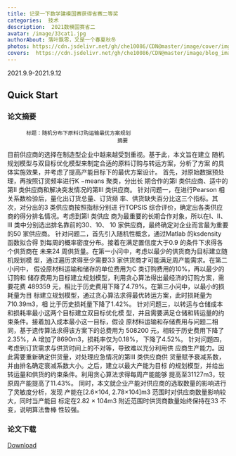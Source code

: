 ```yaml
---
title: 记录一下数学建模国赛获得省赛二等奖
categories:  技术
description:  2021数模国赛省二
avatar: /image/33cat1.jpg
authorAbout: 落叶飘零，又是一个春夏秋冬
photos: https://cdn.jsdelivr.net/gh/che10086/CDN@master/image/cover/img5.jpg
covers:  https://cdn.jsdelivr.net/gh/che10086/CDN@master/image/blog_image/数模/数模国赛/1.jfif
---
```

2021.9.9-2021.9.12

## Quick Start

### 论文摘要
          标题：随机分布下原料订购运输最优方案规划
                                       摘要
目前供应商的选择在制造型企业中越来越受到重视。基于此，本文旨在建立
随机规划模型与双目标优化模型来制定合适的原料订购与转运方案，分析了方案
的具体实施效果，并考虑了提高产能目标下的最优方案设计。
首先，对原始数据预处理，再按照订货频率进行K −means 聚类，分出长
期合作的第Ⅰ 类供应商、适中的第Ⅱ 类供应商和解决突发情况的第Ⅲ 类供应商。
针对问题一，在进行Pearson 相关系数检验后，量化出订货总量、订货频
率、供货缺失百分比这三个指标。其次，对分出的3 类供应商按照指标分别进
行TOPSIS 综合评价，确定出各类供应商的得分排名情况。考虑到第Ⅰ 类供应
商为最重要的长期合作对象，所以在Ⅰ、Ⅱ、Ⅲ 类中分别选出排名靠前的30、10、
10 家供应商，最终确定对企业而言最为重要的50 家供应商。
针对问题二，首先引入随机性概念，通过Matlab 的ksdensity 函数拟合得
到每周的概率密度分布。接着在满足置信度大于0.9 的条件下求得各个供货商在
未来24 周供货量。在第一小问中，考虑以最少的供货商为目标建立随机规划模
型，通过遍历求得至少需要33 家供货商才可能满足周产能需求。在第二小问中，
假设原材料运输和储存的单位费用为C 类订购费用的10%，再以最少的订购和
储存费用为目标建立规划模型，利用贪心算法得出最经济的订购方案，需要花费
489359 元，相比于历史费用下降了4.79%。在第三小问中，以最小的损耗量为目
标建立规划模型，通过贪心算法求得最优转运方案，此时损耗量为710.39m3，相
比于历史损耗量下降了1.42%。
针对问题三，以转运与仓储成本和损耗率最小这两个目标建立双目标优化模
型，并且需要满足仓储和转运量的约束条件。接着加入成本最小这一目标，假设
原材料运输和存储费用与问题二相同，基于遗传算法求得该方案下的总费用为
508200 元，相较于历史费用下降了2.35%，A 增加了8690m3，损耗率仅为0.18%，
下降了4.52%。
针对问题四，考虑到订货需求与供货时间上的不对等，导致难以充分利用供
应商生产能力。因此需要重新确定供货量，对处理应急情况的第Ⅲ 类供应商供
货量赋予衰减系数，并由排名确定衰减系数大小。之后，建立以最大产能为目标
的规划模型，并给出转运量和供货的约束条件。利用贪心算法求得每周产能能够
提高至31127m3，较原周产能提高了11.43%。
同时，本文就企业产能对供应商的选取数量的影响进行了灵敏度分析，发现
产能在[2.6×104, 2.78×104]m3 范围时对供应商数量影响较大，同时当产能目
标定在2.82 × 104m3 附近范围时供货商数量始终保持在33 不变，说明算法鲁棒
性较强。

### 论文下载
[Download](https://cdn.jsdelivr.net/gh/che10086/CDN@master/资源/我的论文.pdf)